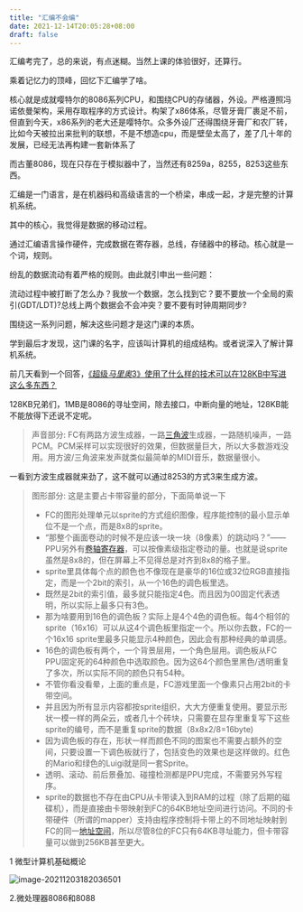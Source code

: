 ```yaml
---
title: "汇编不会编"
date: 2021-12-14T20:05:28+08:00
draft: false
---
```


汇编考完了，总的来说，有点迷糊。当然上课的体验很好，还算行。

乘着记忆力的顶峰，回忆下汇编学了啥。

核心就是成就嘤特尔的8086系列CPU，和围绕CPU的存储器，外设。严格遵照冯诺依曼架构，采用存取程序的方式设计。构架了x86体系，尽管牙膏厂裹足不前，但直到今天，x86系列的老大还是嘤特尔。众多外设厂还得围绕牙膏厂和农厂转，比如今天被拉出来批判的联想，不是不想造cpu，而是壁垒太高了，差了几十年的发展，已经无法再构建一套新体系了

而古董8086，现在只存在于模拟器中了，当然还有8259a，8255，8253这些东西。

汇编是一门语言，是在机器码和高级语言的一个桥梁，串成一起，才是完整的计算机系统。

其中的核心，我觉得是数据的移动过程。

通过汇编语言操作硬件，完成数据在寄存器，总线，存储器中的移动。核心就是一个词，规则。

纷乱的数据流动有着严格的规则。由此就引申出一些问题：

流动过程中被打断了怎么办？我放一个数据，怎么找到它？要不要放一个全局的索引(GDT/LDT)?总线上两个数据会不会冲突？要不要有时钟周期同步?

围绕这一系列问题，解决这些问题才是这门课的本质。

学到最后才发现，这门课的名字，应该叫计算机的组成结构。或者说深入了解计算机系统。

前几天看到一个回答，[《超级*马里奥*3》使用了什么样的技术可以在128KB中写进这么多东西？](https://www.zhihu.com/question/19860051/answer/27240346)

128KB兄弟们，1MB是8086的寻址空间，除去接口，中断向量的地址，128KB能不能放得下还说不定呢。

>声音部分: FC有两路方波生成器，一路[三角波](https://www.zhihu.com/search?q=三角波&search_source=Entity&hybrid_search_source=Entity&hybrid_search_extra={"sourceType"%3A"answer"%2C"sourceId"%3A"27240346"})生成器，一路随机噪声，一路PCM。PCM采样可以实现很好的效果，但数据量巨大，所以大多数游戏没用。用方波/三角波来发声就类似最简单的MIDI音乐，数据量很小。

一看到方波生成器就来劲了，这不就可以通过8253的方式3来生成方波。

>图形部分: 这是主要占卡带容量的部分，下面简单说一下
>
>- FC的图形处理单元以sprite的方式组织图像，程序能控制的最小显示单位不是一个点，而是8x8的sprite。
>- “那整个画面卷动的时候不是应该一块一块（8像素）的跳动吗？”——PPU另外有[卷轴寄存器](https://www.zhihu.com/search?q=卷轴寄存器&search_source=Entity&hybrid_search_source=Entity&hybrid_search_extra={"sourceType"%3A"answer"%2C"sourceId"%3A"27240346"})，可以按像素级指定卷动的量。也就是说sprite虽然是8x8的，但在屏幕上不见得总是对齐到8x8的格子里。
>- sprite里具体每个点的颜色也不像现在是豪华的16位或32位RGB直接指定，而是一个2bit的索引，从一个16色的调色板里选。
>- 既然是2bit的索引值，最多就只能指定4色。而且因为00固定代表透明，所以实际上最多只有3色。
>- 那为啥要用到16色的调色板？实际上是4个4色的调色板。每4个相邻的sprite（16x16）可以从这4个调色板里指定一个。所以你去数，FC的一个16x16 sprite里最多只能显示4种颜色，因此会有那种经典的单调感。
>- 16色的调色板有两个，一个背景层用，一个角色层用。调色板从FC PPU固定死的64种颜色中选取颜色。因为这64个颜色里黑色/透明重复了多次，所以实际不同的颜色只有54种。
>- 不管你看没看晕，上面的重点是，FC游戏里面一个像素只占用2bit的卡带空间。
>- 并且因为所有显示内容都按sprite组织，大大方便重复使用。要显示形状一模一样的两朵云，或者几十个砖块，只需要在显存里重复写下这些sprite的编号，而不是重复sprite的数据（8x8x2/8=16byte)
>- 因为调色板的存在，形状一样而颜色不同的图案也不需要占额外的空间，只要设置一下调色板就行了，包括变色的效果也是这样做的。红色的Mario和绿色的Luigi就是同一套Sprite。
>- 透明、滚动、前后景叠加、碰撞检测都是PPU完成，不需要另外写程序。
>- sprite的数据也不存在由CPU从卡带读入到RAM的过程（除了后期的磁碟机），而是直接由卡带映射到FC的64KB地址空间进行访问。不同的卡带硬件（所谓的mapper）支持由程序控制将卡带上的不同地址映射到FC的同一[地址空间](https://www.zhihu.com/search?q=地址空间&search_source=Entity&hybrid_search_source=Entity&hybrid_search_extra={"sourceType"%3A"answer"%2C"sourceId"%3A"27240346"})，所以尽管8位的FC只有64KB寻址能力，但卡带容量可以做到256KB甚至更大。









1 微型计算机基础概论

![image-20211203182036501](C:\Users\Charon\AppData\Roaming\Typora\typora-user-images\image-20211203182036501.png)



2.微处理器8086和8088

